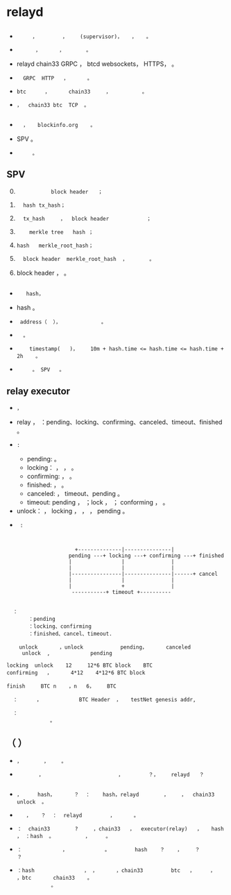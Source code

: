 # relayd     

##   

*          ，        ，    (supervisor)，   ，   。
*           ，      ，       。
* relayd   chain33  GRPC  ，  btcd    websockets，  HTTPS，      。
*       GRPC  HTTP   ，      。
*     btc      ，      chain33     ，          。
*     ，  chain33 btc  TCP  。

##       

*       ，   blockinfo.org    。
* SPV       。
*          。

## SPV
0.                block header   ；
1.       hash tx_hash；
2.       tx_hash     ，  block header            ；
3.         merkle tree   hash ；
4.     hash   merkle_root_hash；
5.       block header  merkle_root_hash  ，       。
6.    block header     ，              。

##     

*        hash，       
*   hash       。
*      address（  ），             。
*       。
*         timestamp(   )，    10m + hash.time <= hash.time <= hash.time + 2h    。
*          。 SPV   。

## relay executor      

*     ，       
* relay             ，        ：pending、locking、confirming、canceled、timeout、finished   。
*     :
    * pending:        。
    * locking：       ，     ，        。
    * confirming:        ，               。
    * finished:     ，        。
    * canceled:        ，    timeout、pending          。
    * timeout: pending          ，    ；lock            ，    ； conforming    ，          。
* unlock：        ，     locking   ，             ，     ，      pending  。
*      :
```


                      +--------------|---------------|
                    pending ---+ locking ---+ confirming ---+ finished
                    |                |               |
                    |                |               |
                    |----------------|---------------|------+ cancel
                    |                |               |
                    |                +               |
                     -----------+ timeout +----------


  ：
       ：pending
       ：locking、confirming
       ：finished、cancel、timeout.

    unlock       ，unlock            pending，      canceled  
     unlock  ,             pending

locking  unlock    12     12*6 BTC block    BTC         
confirming   ，      4*12    4*12*6 BTC block

finish     BTC n    ，n   6，    BTC     

  ：      ，            BTC Header  ，   testNet genesis addr,         

  ：
              。
```

##    （   ）

*     ，       ，    。
*            ，                        ，        ？，    relayd   ？

##   

*     ，     hash，      ？  ：    hash，relayd        ，    ，  chain33   unlock  。
*        ，   ？  ：  relayd         ，      。
*     ：  chain33        ?     ，chain33   ，  executor(relay)   ，   hash      ， ：hash  。          ，     。
*     ：             ，            。        hash    ？    ，    ？       ？
*     ：hash                ， ，      ，chain33         btc   ，     ，   ，btc       chain33    。
                 。
